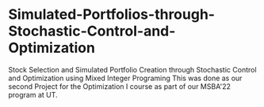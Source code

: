 # Simulated-Portfolios-through-Stochastic-Control-and-Optimization
Stock Selection and Simulated Portfolio Creation through Stochastic Control and Optimization using Mixed Integer Programing
This was done as our second Project for the Optimization I course as part of our MSBA'22 program at UT.
